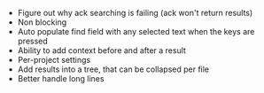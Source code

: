 * Figure out why ack searching is failing (ack won't return results)
* Non blocking
* Auto populate find field with any selected text when the keys are pressed
* Ability to add context before and after a result
* Per-project settings
* Add results into a tree, that can be collapsed per file
* Better handle long lines

